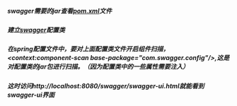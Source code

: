 ##### swagger需要的jar查看[pom.xml](https://github.com/tobealeader/work/blob/master/swagger/pom.xml)文件
##### 建立[swagger](https://github.com/tobealeader/work/tree/master/swagger/src/java/com/swagger/config/SwaggerConfig.java)配置类
##### 在spring配置文件中，要对上面配置类文件开启组件扫描，<context:component-scan base-package="com.swagger.config"/>,这是对配置类的jar包进行扫描。（因为配置类中的一些属性需要注入）
##### 这时访问http://localhost:8080/swagger/swagger-ui.html就能看到swagger-ui界面
